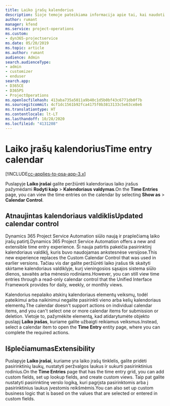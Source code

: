 ```yaml
---
title: Laiko įrašų kalendorius
description: Šioje temoje pateikiama informacija apie tai, kai naudoti laiko įrašų kalendorių.
author: rumant
manager: kfend
ms.service: project-operations
ms.custom:
- dyn365-projectservice
ms.date: 05/20/2019
ms.topic: article
ms.author: rumant
audience: Admin
search.audienceType:
- admin
- customizer
- enduser
search.app:
- D365CE
- D365PS
- ProjectOperations
ms.openlocfilehash: 413aba735a5011a9b40c1d5b0bf43c6771db0f7b
ms.sourcegitcommit: 4cf1dc1561b92fca4175f0b3813133c5e63ce8e6
ms.translationtype: HT
ms.contentlocale: lt-LT
ms.lasthandoff: 10/28/2020
ms.locfileid: "4131208"
---
```

# <a name="time-entry-calendar"></a><span data-ttu-id="10c67-103">Laiko įrašų kalendorius</span><span class="sxs-lookup"><span data-stu-id="10c67-103">Time entry calendar</span></span>

[!INCLUDE[cc-applies-to-psa-app-3.x](../includes/cc-applies-to-psa-app-3x.md)]

<span data-ttu-id="10c67-104">Puslapyje **Laiko įrašai** galite peržiūrėti kalendoriaus laiko įrašus pažymėdami **Rodyti kaip** \> **Kalendoriaus valdymas**.</span><span class="sxs-lookup"><span data-stu-id="10c67-104">On the **Time Entries** page, you can view the time entries on the calendar by selecting **Show as** \> **Calendar Control**.</span></span>

## <a name="updated-calendar-control"></a><span data-ttu-id="10c67-105">Atnaujintas kalendoriaus valdiklis</span><span class="sxs-lookup"><span data-stu-id="10c67-105">Updated calendar control</span></span>

<span data-ttu-id="10c67-106">Dynamics 365 Project Service Automation siūlo naują ir praplečiamą laiko įrašų patirtį.</span><span class="sxs-lookup"><span data-stu-id="10c67-106">Dynamics 365 Project Service Automation offers a new and extensible time entry experience.</span></span> <span data-ttu-id="10c67-107">Ši nauja patirtis pakeičia pasirinktinį kalendoriaus valdiklį, kuris buvo naudojamas ankstesnėse versijose.</span><span class="sxs-lookup"><span data-stu-id="10c67-107">This new experience replaces the Custom Calendar Control that was used in earlier versions.</span></span> <span data-ttu-id="10c67-108">Tačiau vis dar galite peržiūrėti laiko įrašus tik skaityti skirtame kalendoriaus valdiklyje, kurį vieningosios sąsajos sistema siūlo dienos, savaitės arba mėnesio rodiniams.</span><span class="sxs-lookup"><span data-stu-id="10c67-108">However, you can still view time entries through a read-only calendar control that the Unified Interface Framework provides for daily, weekly, or monthly views.</span></span>

<span data-ttu-id="10c67-109">Kalendorius nepalaiko atskirų kalendoriaus elementų veiksmų, todėl pateikimui arba naikinimui negalite pasirinkti vieno arba kelių kalendoriaus elementų.</span><span class="sxs-lookup"><span data-stu-id="10c67-109">The calendar doesn't support actions on individual calendar items, and you can't select one or more calendar items for submission or deletion.</span></span> <span data-ttu-id="10c67-110">Vietoje to, pažymėkite elementą, kad atidarytumėte objekto puslapį **Laiko įrašas**, kuriame galite užbaigti reikiamus veiksmus.</span><span class="sxs-lookup"><span data-stu-id="10c67-110">Instead, select a calendar item to open the **Time Entry** entity page, where you can complete the required actions.</span></span>

## <a name="extensibility"></a><span data-ttu-id="10c67-111">Išplečiamumas</span><span class="sxs-lookup"><span data-stu-id="10c67-111">Extensibility</span></span>

<span data-ttu-id="10c67-112">Puslapyje **Laiko įrašai**, kuriame yra laiko įrašų tinklelis, galite pridėti pasirinktinių laukų, nustatyti peržvalgos laukus ir sukurti pasirinktinius rodinius.</span><span class="sxs-lookup"><span data-stu-id="10c67-112">On the **Time Entries** page that has the time entry grid, you can add custom fields, set up lookup fields, and create custom views.</span></span> <span data-ttu-id="10c67-113">Taip pat galite nustatyti pasirinktinę verslo logiką, kuri pagrįsta pasirinktomis arba į pasirinktinius laukus įvestomis reikšmėmis.</span><span class="sxs-lookup"><span data-stu-id="10c67-113">You can also set up custom business logic that is based on the values that are selected or entered in custom fields.</span></span>
